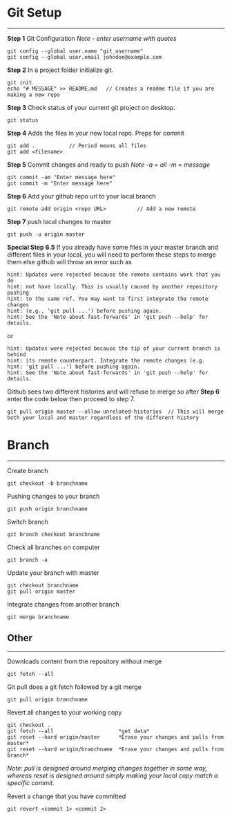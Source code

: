 # Git Setup
-------------------------------------------------------
**Step 1** Git Configuration  *Note - enter username with quotes*
```
git config --global user.name "git_username"
git config --global user.email johndoe@example.com
```

**Step 2** In a project folder initialize git.
```
git init
echo "# MESSAGE" >> README.md   // Creates a readme file if you are making a new repo
```

**Step 3** Check status of your current git project on desktop. 
```
git status                          
```

**Step 4** Adds the files in your new local repo. Preps for commit
```
git add .           // Period means all files
git add <filename>
```

**Step 5** Commit changes and ready to push *Note -a = all  -m = message*
```
git commit -am "Enter message here"
git commit -m "Enter message here"
```
**Step 6** Add your github repo url to your local branch
```
git remote add origin <repo URL>          // Add a new remote
```

**Step 7** push local changes to master
```
git push -u origin master
```
**Special Step 6.5** If you already have some files in your master branch and different files in your local, you will need to perform these steps to merge them else github will throw an error such as 
```
hint: Updates were rejected because the remote contains work that you do
hint: not have locally. This is usually caused by another repository pushing
hint: to the same ref. You may want to first integrate the remote changes
hint: (e.g., 'git pull ...') before pushing again.
hint: See the 'Note about fast-forwards' in 'git push --help' for details.
```
or 
```
hint: Updates were rejected because the tip of your current branch is behind
hint: its remote counterpart. Integrate the remote changes (e.g.
hint: 'git pull ...') before pushing again.
hint: See the 'Note about fast-forwards' in 'git push --help' for details.
```

Github sees two different histories and will refuse to merge so after **Step 6** enter the code below then proceed to step 7.
```
git pull origin master --allow-unrelated-histories  // This will merge both your local and master regardless of the different history
```

# Branch
-------------------------------------------------------

Create branch
```
git checkout -b branchname
```

Pushing changes to your branch
```
git push origin branchname          
```

Switch branch
```
git branch checkout branchname      
```

Check all branches on computer
```
git branch -a                      
```

Update your branch with master
```
git checkout branchname
git pull origin master
```

Integrate changes from another branch
```
git merge branchname                
```
## Other
----------------------------------------------------

Downloads content from the repository without merge
```
git fetch --all
```

Git pull does a git fetch followed by a git merge
```
git pull origin branchname          
```

Revert all changes to your working copy
```
git checkout .
git fetch --all                     *get data*
git reset --hard origin/master      *Erase your changes and pulls from master*
git reset --hard origin/branchname  *Erase your changes and pulls from branch*
```
*Note: pull is designed around merging changes together in some way, whereas reset is designed around simply making your local copy match a specific commit.*


Revert a change that you have committed
```
git revert <commit 1> <commit 2>    
```
